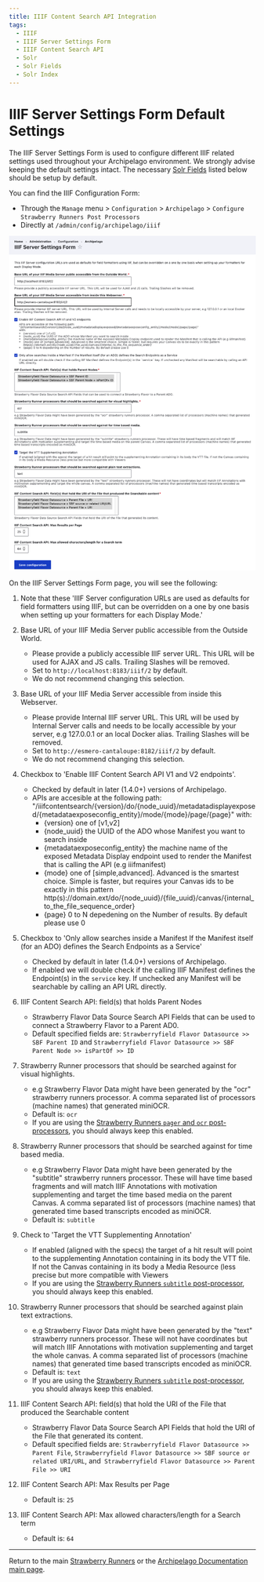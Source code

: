 ```yaml
---
title: IIIF Content Search API Integration
tags:
  - IIIF
  - IIIF Server Settings Form
  - IIIF Content Search API
  - Solr
  - Solr Fields
  - Solr Index
---
```


# IIIF Server Settings Form Default Settings

The IIIF Server Settings Form is used to configure different IIIF related settings used throughout your Archipelago environment. We strongly advise keeping the default settings intact. The necessary [Solr Fields](strawberry_key_name_providers.md#creating-a-solr-field) listed below should be setup by default.

You can find the IIIF Configuration Form:

- Through the `Manage` menu > `Configuration` > `Archipelago` > `Configure Strawberry Runners Post Processors`
- Directly at `/admin/config/archipelago/iiif` 

![IIIF Server Settings Form](images/iiif_server_settings_form.png)

On the IIIF Server Settings Form page, you will see the following:


1. Note that these 'IIIF Server configuration URLs are used as defaults for field formatters using IIIF, but can be overridden on a one by one basis when setting up your formatters for each Display Mode.'
    
2. Base URL of your IIIF Media Server public accessible from the Outside World.
    - Please provide a publicly accessible IIIF server URL. This URL will be used for AJAX and JS calls. Trailing Slashes will be removed.
    - Set to `http://localhost:8183/iiif/2` by default.
    - We do not recommend changing this selection. 

3. Base URL of your IIIF Media Server accessible from inside this Webserver.
    - Please provide Internal IIIF server URL. This URL will be used by Internal Server calls and needs to be locally accessible by your server, e.g 127.0.0.1 or an local Docker alias. Trailing Slashes will be removed.
    - Set to `http://esmero-cantaloupe:8182/iiif/2` by default.
    - We do not recommend changing this selection.

4. Checkbox to 'Enable IIIF Content Search API V1 and V2 endpoints'.
    - Checked by default in later (1.4.0+) versions of Archipelago.
    - APIs are accesible at the following path: "/iiifcontentsearch/{version}/do/{node_uuid}/metadatadisplayexposed/{metadataexposeconfig_entity}/mode/{mode}/page/{page}" with:
      - {version} one of [v1,v2]
      - {node_uuid} the UUID of the ADO whose Manifest you want to search inside
      - {metadataexposeconfig_entity} the machine name of the exposed Metadata Display endpoint used to render the Manifest that is calling the API (e.g iiifmanifest)
      - {mode} one of [simple,advanced]. Advanced is the smartest choice. Simple is faster, but requires your Canvas ids to be exactly in this pattern http(s)://domain.ext/do/{node_uuid}/{file_uuid}/canvas/{internal_to_the_file_sequence_order}
      - {page} 0 to N depedening on the Number of results. By default please use 0

5. Checkbox to 'Only allow searches inside a Manifest If the Manifest itself (for an ADO) defines the Search Endpoints as a Service'
    - Checked by default in later (1.4.0+) versions of Archipelago.
    - If enabled we will double check if the calling IIIF Manifest defines the Endpoint(s) in the `service` key. If unchecked any Manifest will be searchable by calling an API URL directly.

6. IIIF Content Search API: field(s) that holds Parent Nodes
    - Strawberry Flavor Data Source Search API Fields that can be used to connect a Strawberry Flavor to a Parent AD0.
    - Default specified fields are: `Strawberryfield Flavor Datasource >> SBF Parent ID` and `Strawberryfield Flavor Datasource >> SBF Parent Node >> isPartOf >> ID`

7. Strawberry Runner processors that should be searched against for visual highlights.
    - e.g Strawberry Flavor Data might have been generated by the "ocr" strawberry runners processor. A comma separated list of processors (machine names) that generated miniOCR.
    - Default is: `ocr`
    - If you are using the [Strawberry Runners `pager` and `ocr` post-processors](strawberryrunners_subtitle.md), you should always keep this enabled.

8. Strawberry Runner processors that should be searched against for time based media.
    - e.g Strawberry Flavor Data might have been generated by the "subtitle" strawberry runners processor. These will have time based fragments and will match IIIF Annotations with motivation supplementing and target the time based media on the parent Canvas. A comma separated list of processors (machine names) that generated time based transcripts encoded as miniOCR.
    - Default is: `subtitle`
    
9. Check to 'Target the VTT Supplementing Annotation'
    - If enabled (aligned with the specs) the target of a hit result will point to the supplementing Annotation containing in its body the VTT file. If not the Canvas containing in its body a Media Resource (less precise but more compatible with Viewers
    - If you are using the [Strawberry Runners `subtitle` post-processor](strawberryrunners_subtitle.md), you should always keep this enabled.

10. Strawberry Runner processors that should be searched against plain text extractions.
    - e.g Strawberry Flavor Data might have been generated by the "text" strawberry runners processor. These will not have coordinates but will match IIIF Annotations with motivation supplementing and target the whole canvas. A comma separated list of processors (machine names) that generated time based transcripts encoded as miniOCR.
    - Default is: `text`
    - If you are using the [Strawberry Runners `subtitle` post-processor](strawberryrunners_subtitle.md), you should always keep this enabled.

11. IIIF Content Search API: field(s) that hold the URI of the File that produced the Searchable content
    - Strawberry Flavor Data Source Search API Fields that hold the URI of the File that generated its content.
    - Default specified fields are: `Strawberryfield Flavor Datasource >> Parent File`, `Strawberryfield Flavor Datasource >> SBF source or related URI/URL`, and` Strawberryfield Flavor Datasource >> Parent File >> URI`

12. IIIF Content Search API: Max Results per Page
    - Default is: `25`

13. IIIF Content Search API: Max allowed characters/length for a Search term
    - Default is: `64`

___

Return to the main [Strawberry Runners](strawberryrunners.md) or the [Archipelago Documentation main page](index.md).
